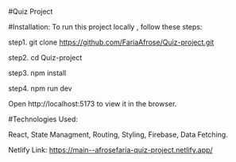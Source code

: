 #Quiz Project

#Installation:
To run this project locally , follow these steps:

step1. git clone https://github.com/FariaAfrose/Quiz-project.git

step2. cd Quiz-project

step3. npm install

step4. npm run dev

Open http://localhost:5173 to view it in the browser.

#Technologies Used:

React,
State Managment,
Routing,
Styling,
Firebase,
Data Fetching.

Netlify Link:  https://main--afrosefaria-quiz-project.netlify.app/

